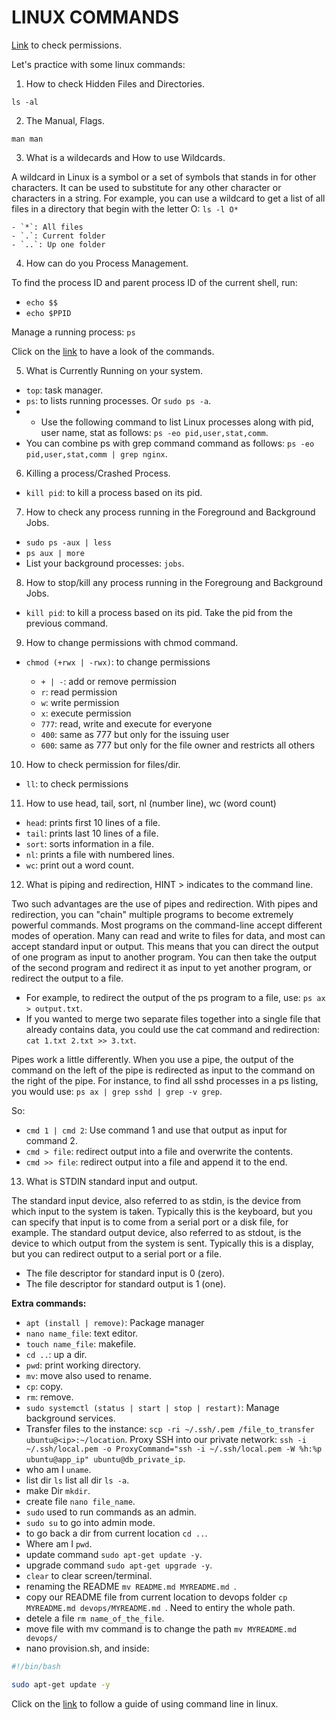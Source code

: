 # LINUX COMMANDS

[Link](http://permissions-calculator.org/) to check permissions.

Let's practice with some linux commands:

1. How to check Hidden Files and Directories.

`ls -al`

2. The Manual, Flags.

`man man`

3. What is a wildecards and How to use Wildcards.

A wildcard in Linux is a symbol or a set of symbols that stands in for other characters. It can be used to substitute for any other character or characters in a string. For example, you can use a wildcard to get a list of all files in a directory that begin with the letter O: `ls -l O*`

	- `*`: All files
	- `.`: Current folder
	- `..`: Up one folder

4. How can do you Process Management.

To find the process ID and parent process ID of the current shell, run:

- `echo $$`
- `echo $PPID`

Manage a running process: `ps`

Click on the [link](https://opensource.com/article/18/9/linux-commands-process-management) to have a look of the commands.

5. What is Currently Running on your system.

- `top`: task manager.
- `ps`: to lists running processes. Or `sudo ps -a`.
- - Use the following command to list Linux processes along with pid, user name, stat as follows: `ps -eo pid,user,stat,comm`.
- You can combine ps with grep command command as follows: `ps -eo pid,user,stat,comm | grep nginx`.

6. Killing a process/Crashed Process.

- `kill pid`: to kill a process based on its pid.

7. How to check any process running in the Foreground and Background Jobs.

- `sudo ps -aux | less`
- `ps aux | more`
- List your background processes: `jobs`.

8. How to stop/kill any process running in the Foregroung and Background Jobs.

- `kill pid`: to kill a process based on its pid. Take the pid from the previous command.

9. How to change permissions with chmod command.

- `chmod (+rwx | -rwx)`: to change permissions

    - `+ | -`: add or remove permission
    - `r`: read permission
    - `w`: write permission
    - `x`: execute permission
    - `777`: read, write and execute for everyone
    - `400`: same as 777 but only for the issuing user
    - `600`: same as 777 but only for the file owner and restricts all others

10. How to check permission for files/dir.

- `ll`: to check permissions

11. How to use head, tail, sort, nl (number line), wc (word count)

- `head`: prints first 10 lines of a file.
- `tail`: prints last 10 lines of a file.
- `sort`: sorts information in a file.
- `nl`: prints a file with numbered lines.
- `wc`: print out a word count.

12. What is piping and redirection, HINT > indicates to the command line.

Two such advantages are the use of pipes and redirection. With pipes and redirection, you can "chain" multiple programs to become extremely powerful commands. Most programs on the command-line accept different modes of operation. Many can read and write to files for data, and most can accept standard input or output. This means that you can direct the output of one program as input to another program. You can then take the output of the second program and redirect it as input to yet another program, or redirect the output to a file.

- For example, to redirect the output of the ps program to a file, use: `ps ax > output.txt`.
- If you wanted to merge two separate files together into a single file that already contains data, you could use the cat command and redirection: `cat 1.txt 2.txt >> 3.txt`.

Pipes work a little differently. When you use a pipe, the output of the command on the left of the pipe is redirected as input to the command on the right of the pipe. For instance, to find all sshd processes in a ps listing, you would use: `ps ax | grep sshd | grep -v grep`.

So:

- `cmd 1 | cmd 2`: Use command 1 and use that output as input for command 2.
- `cmd > file`: redirect output into a file and overwrite the contents.
- `cmd >> file`: redirect output into a file and append it to the end.

13. What is STDIN standard input and output.

The standard input device, also referred to as stdin, is the device from which input to the system is taken. Typically this is the keyboard, but you can specify that input is to come from a serial port or a disk file, for example. The standard output device, also referred to as stdout, is the device to which output from the system is sent. Typically this is a display, but you can redirect output to a serial port or a file.

- The file descriptor for standard input is 0 (zero).
- The file descriptor for standard output is 1 (one).

__Extra commands:__

- `apt (install | remove)`: Package manager
- `nano name_file`: text editor.
- `touch name_file`: makefile.
- `cd ..`: up a dir.
- `pwd`: print working directory.
- `mv`: move also used to rename.
- `cp`: copy.
- `rm`: remove.
- `sudo systemctl (status | start | stop | restart)`: Manage background services.
- Transfer files to the instance: `scp -ri ~/.ssh/.pem /file_to_transfer ubuntu@<ip>:~/location`.
Proxy SSH into our private network: `ssh -i ~/.ssh/local.pem -o ProxyCommand="ssh -i ~/.ssh/local.pem -W %h:%p ubuntu@app_ip" ubuntu@db_private_ip`.
- who am I `uname`.
- list dir `ls` list all dir `ls -a`.
- make Dir `mkdir`.
- create file `nano file_name`.
- `sudo` used to run commands as an admin.
- `sudo su` to go into admin mode.
- to go back a dir from current location `cd ..`.
- Where am I `pwd`.
- update command `sudo apt-get update -y`.
- upgrade command `sudo apt-get upgrade -y`.
- `clear` to clear screen/terminal.
- renaming the README `mv README.md MYREADME.md
`.
- copy our README file from current location to devops folder `cp MYREADME.md devops/MYREADME.md
`. Need to entiry the whole path.
- detele a file `rm name_of_the_file`.
- move file with mv command is to change the path `mv MYREADME.md devops/
`
- nano provision.sh, and inside:

````bash
#!/bin/bash

sudo apt-get update -y
````

Click on the [link](https://ubuntu.com/tutorials/command-line-for-beginners#1-overview) to follow a guide of using command line in linux.
